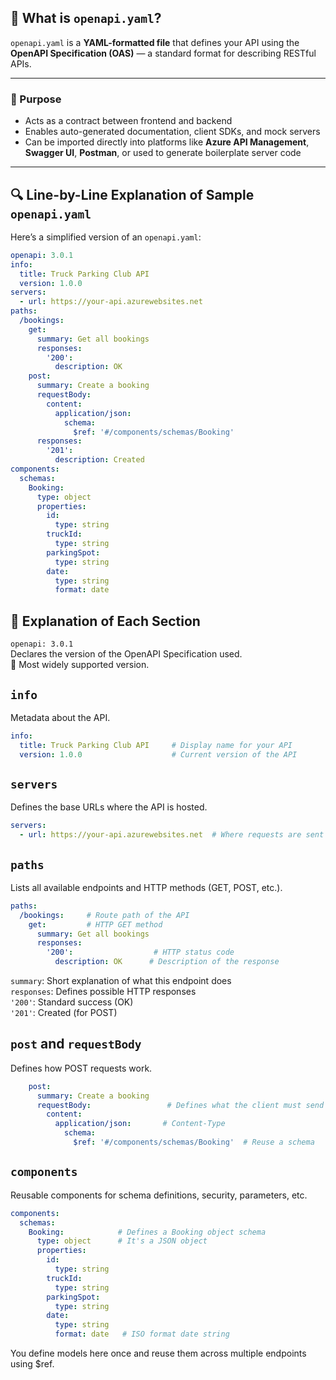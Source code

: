 ## 🧾 What is `openapi.yaml`?

`openapi.yaml` is a **YAML-formatted file** that defines your API using the **OpenAPI Specification (OAS)** — a standard format for describing RESTful APIs.

---

### 📌 Purpose

- Acts as a contract between frontend and backend
- Enables auto-generated documentation, client SDKs, and mock servers
- Can be imported directly into platforms like **Azure API Management**, **Swagger UI**, **Postman**, or used to generate boilerplate server code

---

## 🔍 Line-by-Line Explanation of Sample `openapi.yaml`

Here’s a simplified version of an `openapi.yaml`:

```yaml
openapi: 3.0.1
info:
  title: Truck Parking Club API
  version: 1.0.0
servers:
  - url: https://your-api.azurewebsites.net
paths:
  /bookings:
    get:
      summary: Get all bookings
      responses:
        '200':
          description: OK
    post:
      summary: Create a booking
      requestBody:
        content:
          application/json:
            schema:
              $ref: '#/components/schemas/Booking'
      responses:
        '201':
          description: Created
components:
  schemas:
    Booking:
      type: object
      properties:
        id:
          type: string
        truckId:
          type: string
        parkingSpot:
          type: string
        date:
          type: string
          format: date
```
## 🧩 Explanation of Each Section
`openapi: 3.0.1`  
Declares the version of the OpenAPI Specification used.  
📌 Most widely supported version.

## `info`
Metadata about the API.
```yaml
info:
  title: Truck Parking Club API     # Display name for your API
  version: 1.0.0                    # Current version of the API
```

## `servers`
Defines the base URLs where the API is hosted.
```yaml
servers:
  - url: https://your-api.azurewebsites.net  # Where requests are sent (Azure-hosted API)
```
## `paths`
Lists all available endpoints and HTTP methods (GET, POST, etc.).
```yaml
paths:
  /bookings:     # Route path of the API
    get:         # HTTP GET method
      summary: Get all bookings
      responses:
        '200':                  # HTTP status code
          description: OK      # Description of the response
```
`summary`: Short explanation of what this endpoint does  
`responses`: Defines possible HTTP responses  
`'200'`: Standard success (OK)  
`'201'`: Created (for POST)  

## `post` and `requestBody`
Defines how POST requests work.
```yaml
    post:
      summary: Create a booking
      requestBody:                 # Defines what the client must send
        content:
          application/json:       # Content-Type
            schema:
              $ref: '#/components/schemas/Booking'  # Reuse a schema
```
## `components`
Reusable components for schema definitions, security, parameters, etc.
```yaml
components:
  schemas:
    Booking:            # Defines a Booking object schema
      type: object      # It's a JSON object
      properties:
        id:
          type: string
        truckId:
          type: string
        parkingSpot:
          type: string
        date:
          type: string
          format: date   # ISO format date string
```
You define models here once and reuse them across multiple endpoints using $ref.
